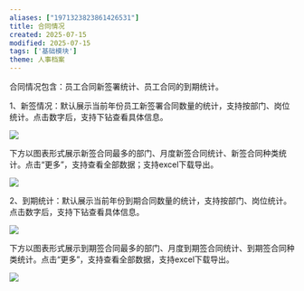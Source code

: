 ```yaml
---
aliases: ["1971323823861426531"]
title: 合同情况
created: 2025-07-15
modified: 2025-07-15
tags: ['基础模块']
theme: 人事档案
---
```


合同情况包含：员工合同新签署统计、员工合同的到期统计。

1、新签情况：默认展示当前年份员工新签署合同数量的统计，支持按部门、岗位统计。点击数字后，支持下钻查看具体信息。

![](55150714d19d4e9805c8beeb089a1b58.jpg)

下方以图表形式展示新签合同最多的部门、月度新签合同统计、新签合同种类统计。点击“更多”，支持查看全部数据；支持excel下载导出。

![](7b9db20682e197058012fc028bb2e791.jpg)

2、到期统计：默认展示当前年份到期合同数量的统计，支持按部门、岗位统计。点击数字后，支持下钻查看具体信息。

![](eacff67cd5fddd468c5ccf065d806b53.jpg)

下方以图表形式展示到期签合同最多的部门、月度到期签合同统计、到期签合同种类统计。点击“更多”，支持查看全部数据，支持excel下载导出。

![](b780fb8268b1404fc32b00bec3261645.jpg)